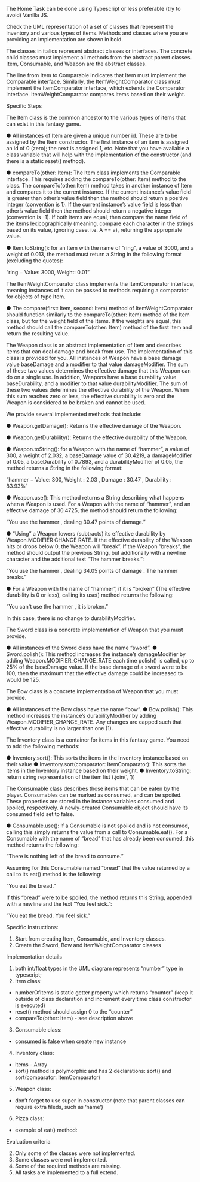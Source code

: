 The Home Task can be done using Typescript or less preferable (try to avoid) Vanilla JS.

Check the UML representation of a set of classes that represent the inventory and various types of items. Methods and classes where you are providing an implementation are shown in bold.

The classes in italics represent abstract classes or interfaces. The concrete child classes must implement all methods from the abstract parent classes. Item, Consumable, and Weapon are the abstract classes.

The line from Item to Comparable indicates that Item must implement the Comparable interface. Similarly, the ItemWeightComparator class must implement the ItemComparator interface, which extends the Comparator interface. ItemWeightComparator compares items based on their weight.

Specific Steps

The Item class is the common ancestor to the various types of items that can exist in this fantasy game.

●	All instances of Item are given a unique number id. These are to be assigned by the Item constructor. The first instance of an item is assigned an id of 0 (zero); the next is assigned 1, etc. Note that you have available a class variable that will help with the implementation of the constructor (and there is a static reset() method).

●	compareTo(other: Item): The Item class implements the Comparable interface. This requires adding the compareTo(other: Item) method to the class. The compareTo(other:Item) method takes in another instance of Item and compares it to the current instance. If the current instance’s value field is greater than other’s value field then the method should return a positive integer (convention is 1). If the current instance’s value field is less than other’s value field then the method should return a negative integer (convention is -1). If both items are equal, then compare the name field of the items lexicographically (meaning, compare each character in the strings based on its value, ignoring case. i.e. A == a), returning the appropriate value. 

●	Item.toString(): for an Item with the name of “ring”, a value of 3000, and a weight of 0.013, the method must return a String in the following format (excluding the quotes):

”ring − Value: 3000, Weight: 0.01”

The ItemWeightComparator class implements the ItemComparator interface, meaning instances of it can be passed to methods requiring a comparator for objects of type Item.

●	The compare(first: Item, second: Item) method of ItemWeightComparator should function similarly to the compareTo(other: Item) method of the Item class, but for the weight field of the Items. If the weights are equal, this method should call the compareTo(other: Item) method of the first Item and return the resulting value.

The Weapon class is an abstract implementation of Item and describes items that can deal damage and break from use. The implementation of this class is provided for you. All instances of Weapon have a base damage value baseDamage and a modifier to that value damageModifier. The sum of these two values determines the effective damage that this Weapon can do on a single use. In addition, Weapons have a base durability value baseDurability, and a modifier to that value durabilityModifier. The sum of these two values determines the effective durability of the Weapon. When this sum reaches zero or less, the effective durability is zero and the Weapon is considered to be broken and cannot be used.

We provide several implemented methods that include:

●	Weapon.getDamage(): Returns the effective damage of the Weapon. 

●	Weapon.getDurability(): Returns the effective durability of the Weapon. 

●	Weapon.toString(): for a Weapon with the name of “hammer”, a value of 300, a weight of 2.032, a baseDamage value of 30.4219, a damageModifier of 0.05, a baseDurability of 0.7893, and a durabilityModifier of 0.05, the method returns a String in the following format:

”hammer − Value: 300, Weight : 2.03 , Damage : 30.47 , Durability : 83.93%”

●	Weapon.use(): This method returns a String describing what happens when a Weapon is used. For a Weapon with the name of “hammer”, and an effective damage of 30.4725, the method should return the following:

”You use the hammer , dealing 30.47 points of damage.”

●	“Using” a Weapon lowers (subtracts) its effective durability by Weapon.MODIFIER CHANGE RATE. If the effective durability of the Weapon hits or drops below 0, the Weapon will ”break”. If the Weapon ”breaks”, the method should output the previous String, but additionally with a newline character and the additional text “The hammer breaks.”:

”You use the hammer , dealing 34.05 points of damage . The hammer breaks.”

●	For a Weapon with the name of “hammer”, if it is “broken” (The effective durability is 0 or less), calling its use() method returns the following:

”You can't use the hammer , it is broken.”

In this case, there is no change to durabilityModifier.

The Sword class is a concrete implementation of Weapon that you must provide.

●	All instances of the Sword class have the name “sword”. 
●	Sword.polish(): This method increases the instance’s damageModifier by adding Weapon.MODIFIER_CHANGE_RATE each time polish() is called, up to 25% of the baseDamage value. If the base damage of a sword were to be 100, then the maximum that the effective damage could be increased to would be 125.

The Bow class is a concrete implementation of Weapon that you must provide.

●	All instances of the Bow class have the name “bow”.
●	Bow.polish(): This method increases the instance’s durabilityModifier by adding Weapon.MODIFIER_CHANGE_RATE. Any changes are capped such that effective durability is no larger than one (1).

The Inventory class is a container for items in this fantasy game. You need to add the following methods:

●	Inventory.sort(): This sorts the items in the Inventory instance based on their value
●	Inventory.sort(comparator: ItemComparator): This sorts the items in the Inventory instance based on their weight.
●	Inventory.toString: return string representation of the item list (.join(‘, ’))

The Consumable class describes those items that can be eaten by the player. Consumables can be marked as consumed, and can be spoiled. These properties are stored in the instance variables consumed and spoiled, respectively. A newly-created Consumable object should have its consumed field set to false.

●	Consumable.use(): If a Consumable is not spoiled and is not consumed, calling this simply returns the value from a call to Consumable.eat(). For a Consumable with the name of “bread” that has already been consumed, this method returns the following:

”There is nothing left of the bread to consume.”

Assuming for this Consumable named “bread” that the value returned by a call to its eat() method is the following:

”You eat the bread.”

If this “bread” were to be spoiled, the method returns this String, appended with a newline and the text “You feel sick.”:

”You eat the bread. 
You feel sick.”


Specific Instructions:

1. Start from creating Item, Consumable, and Inventory classes.
2. Create the Sword, Bow and ItemWeightComparator classes

Implementation details

1.	both int/float types in the UML diagram represents “number” type in typescript;
2.	Item class:
-	numberOfItems is static getter property which returns “counter” (keep it outside of class declaration and increment every time class constructor is executed)
-	reset() method should assign 0 to the “counter”
-	compareTo(other: Item) - see description above
3.	Consumable class:
-	consumed is false when create new instance
4.	Inventory class:
-	items - Array<Item>
-	sort()  method is polymorphic and has 2 declarations: sort() and sort(comparator: ItemComparator)
5.	Weapon class:
-	don’t forget to use super in constructor (note that parent classes can require extra fileds, such as ‘name’)
6.	Pizza class:
-	example of eat() method:
 

Evaluation criteria

2. Only some of the classes were not implemented.
3. Some classes were not implemented.
4. Some of the required methods are missing.
5. All tasks are implemented to a full extend.

